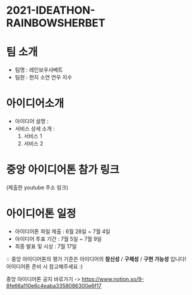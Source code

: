 # 2021-IDEATHON-RAINBOWSHERBET
# 팀 소개
- 팀명 : 레인보우샤베트
- 팀원 : 현지 소연 연우 지수

# 아이디어소개
- 아이디어 설명 :
- 서비스 상세 소개 :
  1. 서비스 1
  2. 서비스 2

# 중앙 아이디어톤 참가 링크
(제출한 youtube 주소 링크)

# 아이디어톤 일정
- 아이디어톤 파일 제출 : 6월 28일 ~ 7월 4일
- 아이디어 투표 기간 : 7월 5일 ~ 7월 9일
- 최종 발표 및 시상 : 7월 17일

:bulb: 중앙 아이디어톤의 평가 기준은 아이디어의 **참신성** / **구체성** / **구현 가능성** 입니다!<br>
아이디어톤 준비 시 참고해주세요 :)

중앙 아이디어톤 공지 바로가기 -> https://www.notion.so/9-8fe66a110e6c4eaba3358086300e6f17


